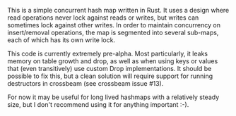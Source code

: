 This is a simple concurrent hash map written in Rust. It uses a design where read operations never lock against reads or writes, but writes can sometimes lock against other writes. In order to maintain concurrency on insert/removal operations, the map is segmented into several sub-maps, each of which has its own write lock.

This code is currently extremely pre-alpha. Most particularly, it leaks memory on table growth and drop, as well as when using keys or values that (even transitively) use custom Drop implementations.  It should be possible to fix this, but a clean solution will require support for running destructors in crossbeam (see crossbeam issue #13).

For now it may be useful for long lived hashmaps with a relatively steady size, but I don't recommend using it for anything important :-).
